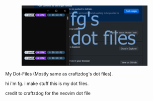 <p align=center>
 <img src="/images/logo.png" width=400 height=auto>
</p>
My Dot-Files (Mostly same as craftzdog's dot files).

hi i'm fg. i make stuff
this is my dot files.

credit to craftzdog for the neovim dot file
